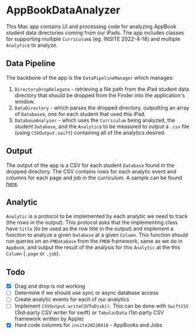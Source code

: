 # AppBookDataAnalyzer

This Mac app contains UI and processing code for analyzing AppBook student data directories coming from our iPads. The app includes classes for supporting multiple `Curriculum`s (eg. INSITE 2022-4-18) and multiple `Analytic`s to analyze. 

## Data Pipeline

The backbone of the app is the `DataPipelineManager` which manages:
1. `DirectoryDropDelegate` - retrieving a file path from the iPad student data directory that should be dropped from the Finder into the application's window. 
2. `DataDirectory` - which parses the dropped directory, outputting an array of `Database`s, one for each student that used this iPad.
3. `DatabaseAnalyzer` - which uses the `Curriculum` being analyzed, the student `Database`, and the `Analytic`s to be measured to output a `.csv` file (using `CSVOutput.swift`) containing all of the analytics desired. 


## Output

The output of the app is a CSV for each student `Database` found in the dropped directory. The CSV contains rows for each analytic event and columns for each page and job in the curriculum. A sample can be found [here](https://docs.google.com/spreadsheets/d/1wf1Ktjs9QQae_LsRDzpw8R-5H3Ca-w8_nnALRSP_fyI/edit?usp=sharing).

## Analytic

`Analytic` is a protocol to be implemented by each analytic we need to track (the rows in the output). This protocol asks that the implementing class have `title` (to be used as the row title in the output) and implement a function to analyze a given `Database` at a given `Column`. This function should run queries on an `FMDatabase` from the `FMDB` framework, same as we do in `AppBook`, and output the result of the analysis for this `Analytic` at the this `Column` (`.page` or `.job`). 

## Todo

- [x] Drag and drop is not working
- [ ] Determine if we should use sync or async database access
- [ ] Create analytic events for each of our analytics
- [ ] Implement `CSVOutput.writeCSVToDisk()`. This can be done with `SwiftCSV` (3rd-party CSV writer for swift) or `TabularData` (1st-party CSV framework written by Apple)
- [X] Hard code columns for `insite20220418` - AppBooks and Jobs